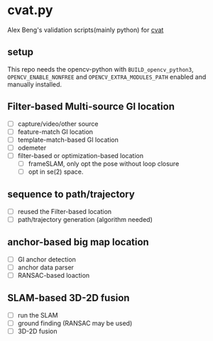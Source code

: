 # cvat.py

Alex Beng's validation scripts(mainly python) for [cvat](https://github.com/GengGode/cvAutoTrack)

## setup

This repo needs the opencv-python with `BUILD_opencv_python3`, `OPENCV_ENABLE_NONFREE` and `OPENCV_EXTRA_MODULES_PATH` enabled and manually installed.


## Filter-based Multi-source GI location

- [ ] capture/video/other source
- [ ] feature-match GI location
- [ ] template-match-based GI location
- [ ] odemeter
- [ ] filter-based or optimization-based location
    - [ ] frameSLAM, only opt the pose without loop closure
    - [ ] opt in se(2) space.

## sequence to path/trajectory

- [ ] reused the Filter-based location
- [ ] path/trajectory generation (algorithm needed)
  
## anchor-based big map location

- [ ] GI anchor detection
- [ ] anchor data parser
- [ ] RANSAC-based loaction

## SLAM-based 3D-2D fusion

- [ ] run the SLAM 
- [ ] ground finding (RANSAC may be used)
- [ ] 3D-2D fusion
